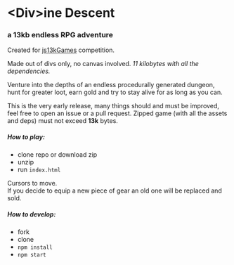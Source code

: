 # \<Div>ine Descent
### a 13kb endless RPG adventure  

Created for [js13kGames](http://js13kgames.com/) competition.  

Made out of divs only, no canvas involved. _11 kilobytes with all the dependencies._ 

Venture into the depths of an endless procedurally generated dungeon,
hunt for greater loot, earn gold and try to stay alive for as long as you can.

This is the very early release, many things should and must be improved, feel free to open an issue or a pull request.
Zipped game (with all the assets and deps) must not exceed **13k** bytes.

##### How to play:

- clone repo or download zip
- unzip
- run `index.html`  

Cursors to move.   
If you decide to equip a new piece of gear an old one will be replaced and sold.


##### How to develop:

- fork
- clone
- `npm install`
- `npm start`

 